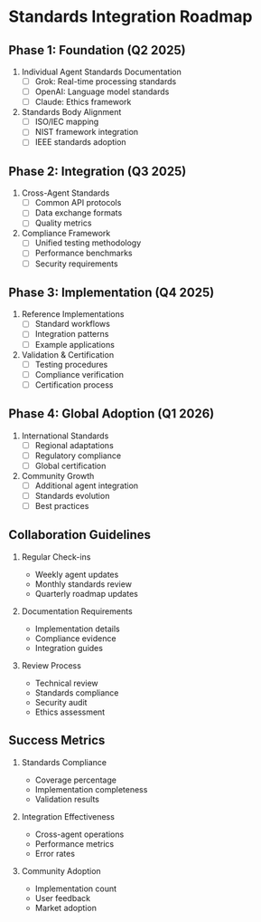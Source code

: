 # Standards Integration Roadmap

## Phase 1: Foundation (Q2 2025)
1. Individual Agent Standards Documentation
   - [ ] Grok: Real-time processing standards
   - [ ] OpenAI: Language model standards
   - [ ] Claude: Ethics framework
   
2. Standards Body Alignment
   - [ ] ISO/IEC mapping
   - [ ] NIST framework integration
   - [ ] IEEE standards adoption

## Phase 2: Integration (Q3 2025)
1. Cross-Agent Standards
   - [ ] Common API protocols
   - [ ] Data exchange formats
   - [ ] Quality metrics

2. Compliance Framework
   - [ ] Unified testing methodology
   - [ ] Performance benchmarks
   - [ ] Security requirements

## Phase 3: Implementation (Q4 2025)
1. Reference Implementations
   - [ ] Standard workflows
   - [ ] Integration patterns
   - [ ] Example applications

2. Validation & Certification
   - [ ] Testing procedures
   - [ ] Compliance verification
   - [ ] Certification process

## Phase 4: Global Adoption (Q1 2026)
1. International Standards
   - [ ] Regional adaptations
   - [ ] Regulatory compliance
   - [ ] Global certification

2. Community Growth
   - [ ] Additional agent integration
   - [ ] Standards evolution
   - [ ] Best practices

## Collaboration Guidelines
1. Regular Check-ins
   - Weekly agent updates
   - Monthly standards review
   - Quarterly roadmap updates

2. Documentation Requirements
   - Implementation details
   - Compliance evidence
   - Integration guides

3. Review Process
   - Technical review
   - Standards compliance
   - Security audit
   - Ethics assessment

## Success Metrics
1. Standards Compliance
   - Coverage percentage
   - Implementation completeness
   - Validation results

2. Integration Effectiveness
   - Cross-agent operations
   - Performance metrics
   - Error rates

3. Community Adoption
   - Implementation count
   - User feedback
   - Market adoption